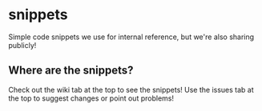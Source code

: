 # snippets
Simple code snippets we use for internal reference, but we're also sharing publicly!
## Where are the snippets?
Check out the wiki tab at the top to see the snippets! Use the issues tab at the top to suggest changes or point out problems!
